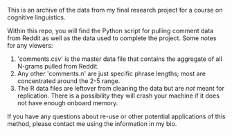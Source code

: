 This is an archive of the data from my final research project for a course on cognitive linguistics. 

Within this repo, you will find the Python script for pulling comment data from Reddit as well as the data used to complete the project. 
Some notes for any viewers:
1. 'comments.csv' is the master data file that contains the aggregate of all N-grams pulled from Reddit.
2. Any other 'comments.n' are just specific phrase lengths; most are concentrated around the 2-5 range. 
3. The R data files are leftover from cleaning the data but are *not* meant for replication. There is a possibility they will crash your machine if 
it does not have enough onboard memory. 


If you have any questions about re-use or other potential applications of this method, please contact me using the information in my bio. 
